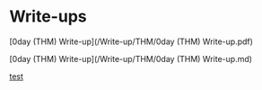 # Write-ups

[0day (THM) Write-up](/Write-up/THM/0day (THM) Write-up.pdf)

[0day (THM) Write-up](/Write-up/THM/0day (THM) Write-up.md)

[test](/Write-up/THM/test.md)
